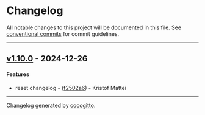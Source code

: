 # Changelog
All notable changes to this project will be documented in this file. See [conventional commits](https://www.conventionalcommits.org/) for commit guidelines.

- - -
## [v1.10.0](https://github.com/kristof-mattei/km-crates-publish-test/compare/f2502a6613238071429bd43b7e93a7b6138e9b16..v1.10.0) - 2024-12-26
#### Features
- reset changelog - ([f2502a6](https://github.com/kristof-mattei/km-crates-publish-test/commit/f2502a6613238071429bd43b7e93a7b6138e9b16)) - Kristof Mattei

- - -

Changelog generated by [cocogitto](https://github.com/cocogitto/cocogitto).